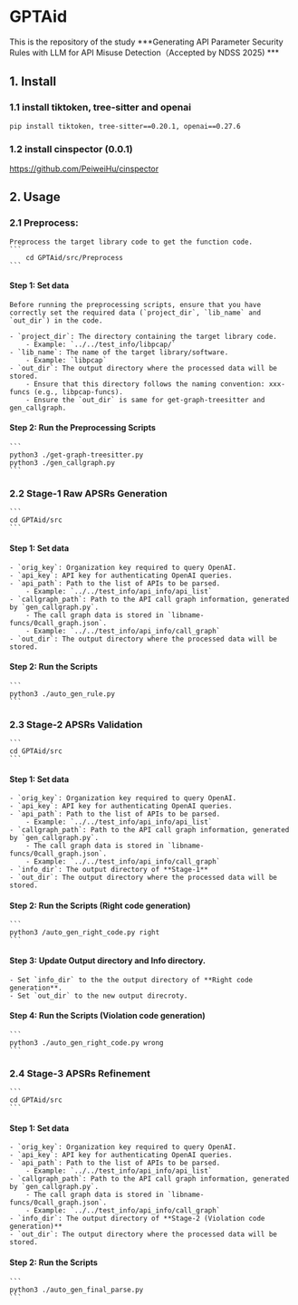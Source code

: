 # GPTAid

This is the repository of the study ***Generating API Parameter Security Rules with LLM for API Misuse Detection（Accepted by NDSS 2025) ***

## 1. Install
### 1.1 install tiktoken, tree-sitter and openai

`pip install tiktoken, tree-sitter==0.20.1, openai==0.27.6`

### 1.2 install cinspector (0.0.1)
https://github.com/PeiweiHu/cinspector


## 2. Usage
### 2.1 Preprocess:
    Preprocess the target library code to get the function code.
    ```
        cd GPTAid/src/Preprocess
    ``` 
#### Step 1: Set data
    Before running the preprocessing scripts, ensure that you have correctly set the required data (`project_dir`, `lib_name` and `out_dir`) in the code.

    - `project_dir`: The directory containing the target library code.
        - Example: `../../test_info/libpcap/`
    - `lib_name`: The name of the target library/software.
        - Example: `libpcap`
    - `out_dir`: The output directory where the processed data will be stored.
        - Ensure that this directory follows the naming convention: xxx-funcs (e.g., libpcap-funcs).
        - Ensure the `out_dir` is same for get-graph-treesitter and gen_callgraph.
#### Step 2: Run the Preprocessing Scripts
    ```
    python3 ./get-graph-treesitter.py
    python3 ./gen_callgraph.py
    ```
    

### 2.2 Stage-1 Raw APSRs Generation
    ```
    cd GPTAid/src
    ```
#### Step 1: Set data
    - `orig_key`: Organization key required to query OpenAI.
    - `api_key`: API key for authenticating OpenAI queries.
    - `api_path`: Path to the list of APIs to be parsed.
        - Example: `../../test_info/api_info/api_list`
    - `callgraph_path`: Path to the API call graph information, generated by `gen_callgraph.py`.
        - The call graph data is stored in `libname-funcs/0call_graph.json`.
        - Example: `../../test_info/api_info/call_graph`
    - `out_dir`: The output directory where the processed data will be stored.

#### Step 2: Run the Scripts
    ```
    python3 ./auto_gen_rule.py
    ```

### 2.3 Stage-2 APSRs Validation

    ```
    cd GPTAid/src
    ```
#### Step 1: Set data
    - `orig_key`: Organization key required to query OpenAI.
    - `api_key`: API key for authenticating OpenAI queries.
    - `api_path`: Path to the list of APIs to be parsed.
        - Example: `../../test_info/api_info/api_list`
    - `callgraph_path`: Path to the API call graph information, generated by `gen_callgraph.py`.
        - The call graph data is stored in `libname-funcs/0call_graph.json`.
        - Example: `../../test_info/api_info/call_graph`
    - `info_dir`: The output directory of **Stage-1**
    - `out_dir`: The output directory where the processed data will be stored.

#### Step 2: Run the Scripts (Right code generation)
    ```
    python3 /auto_gen_right_code.py right
    ```
#### Step 3: Update Output directory and Info directory.
    - Set `info_dir` to the the output directory of **Right code generation**.
    - Set `out_dir` to the new output direcroty.

#### Step 4: Run the Scripts (Violation code generation)
    ```
    python3 ./auto_gen_right_code.py wrong
    ```

### 2.4 Stage-3 APSRs Refinement
    ```
    cd GPTAid/src
    ```
#### Step 1: Set data

    - `orig_key`: Organization key required to query OpenAI.
    - `api_key`: API key for authenticating OpenAI queries.
    - `api_path`: Path to the list of APIs to be parsed.
        - Example: `../../test_info/api_info/api_list`
    - `callgraph_path`: Path to the API call graph information, generated by `gen_callgraph.py`.
        - The call graph data is stored in `libname-funcs/0call_graph.json`.
        - Example: `../../test_info/api_info/call_graph`
    - `info_dir`: The output directory of **Stage-2 (Violation code generation)**
    - `out_dir`: The output directory where the processed data will be stored.

#### Step 2: Run the Scripts
    ```
    python3 ./auto_gen_final_parse.py
    ```







